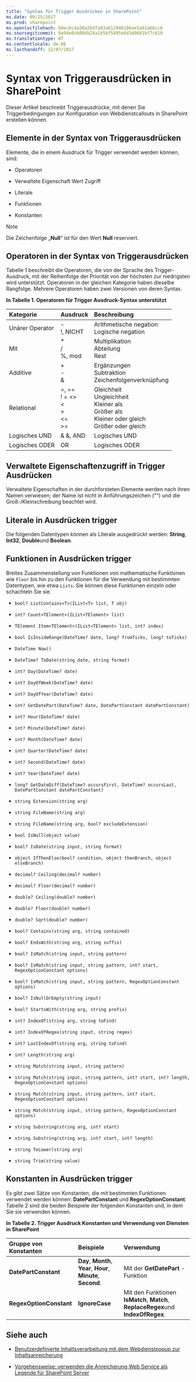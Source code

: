 ```yaml
---
title: "Syntax für Trigger Ausdrücken in SharePoint"
ms.date: 09/25/2017
ms.prod: sharepoint
ms.openlocfilehash: b8ecbc4a50a26dfa03a612946186ee5a01a6bcc6
ms.sourcegitcommit: 0a94e0c600db24a1b5bf5895e6d3d9681bf7c810
ms.translationtype: HT
ms.contentlocale: de-DE
ms.lasthandoff: 12/07/2017
---
```

# <a name="trigger-expressions-syntax-in-sharepoint"></a>Syntax von Triggerausdrücken in SharePoint
Dieser Artikel beschreibt Triggerausdrücke, mit denen Sie Triggerbedingungen zur Konfiguration von Webdienstcallouts in SharePoint erstellen können. 
## <a name="elements-used-in-the-syntax-of-trigger-expressions"></a>Elemente in der Syntax von Triggerausdrücken
<a name="SP15triggerex_elements"> </a>

Elemente, die in einem Ausdruck für Trigger verwendet werden können, sind:
  
    
    

- Operatoren
    
  
- Verwaltete Eigenschaft Wert Zugriff
    
  
- Literale
    
  
- Funktionen
    
  
- Konstanten
    
> [!NOTE] 
> Die Zeichenfolge „**Null**“ ist für den Wert **Null** reserviert. 
  
    
    


## <a name="operators-in-trigger-expression-syntax"></a>Operatoren in der Syntax von Triggerausdrücken
<a name="SP15triggerex_operators"> </a>

Tabelle 1 beschreibt die Operatoren, die von der Sprache des Trigger-Ausdruck, mit der Reihenfolge der Priorität von der höchsten zur niedrigsten wird unterstützt. Operatoren in der gleichen Kategorie haben dieselbe Rangfolge. Mehrere Operatoren haben zwei Versionen von deren Syntax.
  
    
    

**In Tabelle 1. Operatoren für Trigger Ausdruck-Syntax unterstützt**


|**Kategorie**|**Ausdruck**|**Beschreibung**|
|:-----|:-----|:-----|
|Unärer Operator  <br/> |-  <br/> !, NICHT  <br/> |Arithmetische negation  <br/> Logische negation  <br/> |
|Mit  <br/> |*  <br/> /  <br/> %, mod  <br/> |Multiplikation  <br/> Abteilung  <br/> Rest  <br/> |
|Additive  <br/> |+  <br/> -  <br/> &amp;  <br/> |Ergänzungen  <br/> Subtraktion  <br/> Zeichenfolgenverknüpfung  <br/> |
|Relational  <br/> |=, ==  <br/> ! = <>  <br/> <  <br/> >  <br/> <=  <br/> >=  <br/> |Gleichheit  <br/> Ungleichheit  <br/> Kleiner als  <br/> Größer als  <br/> Kleiner oder gleich  <br/> Größer oder gleich  <br/> |
|Logisches UND  <br/> |&amp; &amp;, AND  <br/> |Logisches UND  <br/> |
|Logisches ODER  <br/> | OR  <br/> |Logisches ODER  <br/> |
   

## <a name="managed-property-access-in-trigger-expressions"></a>Verwaltete Eigenschaftenzugriff in Trigger Ausdrücken
<a name="SP15triggerex_managed"> </a>

Verwaltete Eigenschaften in der durchforsteten Elemente werden nach ihren Namen verwiesen; der Name ist nicht in Anführungszeichen ("") und die Groß-/Kleinschreibung beachtet wird.
  
    
    

## <a name="literals-in-trigger-expressions"></a>Literale in Ausdrücken trigger
<a name="SP15triggerex_literals"> </a>

Die folgenden Datentypen können als Literale ausgedrückt werden: **String**, **Int32**, **Double**und **Boolean**.
  
    
    

## <a name="functions-in-trigger-expressions"></a>Funktionen in Ausdrücken trigger
<a name="SP15triggerex_functions"> </a>

Breites Zusammenstellung von Funktionen von mathematische Funktionen wie  `Floor` bis hin zu den Funktionen für die Verwendung mit bestimmten Datentypen, wie etwa `Lists`. Sie können diese Funktionen einzeln oder schachteln Sie sie.
  
    
    

-  `bool? ListContains<T>(IList<T> list, T obj)`
    
  
-  `int? Count<TElement>(IList<TElement> list)`
    
  
-  `TElement Item<TElement>(IList<TElement> list, int? index)`
    
  
-  `bool IsInsideRange(DateTime? date, long? fromTicks, long? toTicks)`
    
  
-  `DateTime Now()`
    
  
-  `DateTime? ToDate(string date, string format)`
    
  
-  `int? Day(DateTime? date)`
    
  
-  `int? DayOfWeek(DateTime? date)`
    
  
-  `int? DayOfYear(DateTime? date)`
    
  
-  `int? GetDatePart(DateTime? date, DatePartConstant datePartConstant)`
    
  
-  `int? Hour(DateTime? date)`
    
  
-  `int? Minute(DateTime? date)`
    
  
-  `int? Month(DateTime? date)`
    
  
-  `int? Quarter(DateTime? date)`
    
  
-  `int? Second(DateTime? date)`
    
  
-  `int? Year(DateTime? date)`
    
  
-  `long? GetDateDiff(DateTime? occursFirst, DateTime? occursLast, DatePartConstant datePartConstant)`
    
  
-  `string Extension(string arg)`
    
  
-  `string FileName(string arg)`
    
  
-  `string FileName(string arg, bool? excludeExtension)`
    
  
-  `bool IsNull(object value)`
    
  
-  `bool? IsDate(string input, string format)`
    
  
-  `object IfThenElse(bool? condition, object thenBranch, object elseBranch)`
    
  
-  `decimal? Ceiling(decimal? number)`
    
  
-  `decimal? Floor(decimal? number)`
    
  
-  `double? Ceiling(double? number)`
    
  
-  `double? Floor(double? number)`
    
  
-  `double? Sqrt(double? number)`
    
  
-  `bool? Contains(string arg, string contained)`
    
  
-  `bool? EndsWith(string arg, string suffix)`
    
  
-  `bool? IsMatch(string input, string pattern)`
    
  
-  `bool? IsMatch(string input, string pattern, int? start, RegexOptionConstant options)`
    
  
-  `bool? IsMatch(string input, string pattern, RegexOptionConstant options)`
    
  
-  `bool? IsNullOrEmpty(string input)`
    
  
-  `bool? StartsWith(string arg, string prefix)`
    
  
-  `int? IndexOf(string arg, string toFind)`
    
  
-  `int? IndexOfRegex(string input, string regex)`
    
  
-  `int? LastIndexOf(string arg, string toFind)`
    
  
-  `int? Length(string arg)`
    
  
-  `string Match(string input, string pattern)`
    
  
-  `string Match(string input, string pattern, int? start, int? length, RegexOptionConstant options)`
    
  
-  `string Match(string input, string pattern, int? start, RegexOptionConstant options)`
    
  
-  `string Match(string input, string pattern, RegexOptionConstant options)`
    
  
-  `string Substring(string arg, int? start)`
    
  
-  `string Substring(string arg, int? start, int? length)`
    
  
-  `string ToLower(string arg)`
    
  
-  `string Trim(string value)`
    
  

## <a name="constants-in-trigger-expressions"></a>Konstanten in Ausdrücken trigger
<a name="SP15triggerex_constants"> </a>

Es gibt zwei Sätze von Konstanten, die mit bestimmten Funktionen verwendet werden können: **DatePartConstant** und **RegexOptionConstant**. Tabelle 2 sind die beiden Beispiele der folgenden Konstanten und, in dem Sie sie verwenden können.
  
    
    

**In Tabelle 2. Trigger Ausdruck Konstanten und Verwendung von Diensten in SharePoint**


|**Gruppe von Konstanten**|**Beispiele**|**Verwendung**|
|:-----|:-----|:-----|
|**DatePartConstant** <br/> |**Day**, **Month**, **Year**, **Hour**, **Minute**, **Second**.  <br/> |Mit der **GetDatePart** -Funktion <br/> |
|**RegexOptionConstant** <br/> |**IgnoreCase** <br/> |Mit den Funktionen **IsMatch**, **Match**, **ReplaceRegex**und **IndexOfRegex**. <br/> |
   

## <a name="see-also"></a>Siehe auch
<a name="SP15triggerex_addresources"> </a>


-  [Benutzerdefinierte Inhaltsverarbeitung mit dem Webdienstpopup zur Inhaltsanreicherung](custom-content-processing-with-the-content-enrichment-web-service-callout.md)
    
  
-  [Vorgehensweise: verwenden die Anreicherung Web Service als Legende für SharePoint Server](how-to-use-the-content-enrichment-web-service-callout-for-sharepoint-server.md)
    
  

  
    
    

